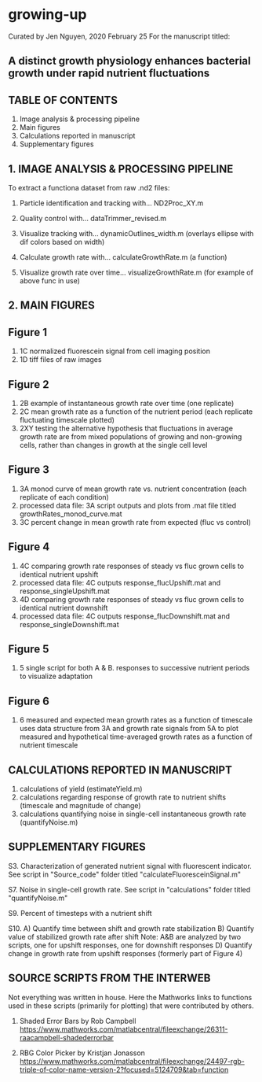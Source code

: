 # growing-up
Curated by Jen Nguyen, 2020 February 25
For the manuscript titled:

## A distinct growth physiology enhances bacterial growth under rapid nutrient fluctuations


## TABLE OF CONTENTS
1. Image analysis & processing pipeline
2. Main figures
3. Calculations reported in manuscript
4. Supplementary figures




## 1. IMAGE ANALYSIS & PROCESSING PIPELINE

To extract a functiona dataset from raw .nd2 files:

1. Particle identification and tracking with...            ND2Proc_XY.m
2. Quality control with...                        dataTrimmer_revised.m
3. Visualize tracking with...					dynamicOutlines_width.m  (overlays ellipse with dif colors 																		     based on width)

4. Calculate growth rate with...                  calculateGrowthRate.m  (a function)
5. Visualize growth rate over time...             visualizeGrowthRate.m  (for example of above func in use)







## 2. MAIN FIGURES

## Figure 1
1. 1C  normalized fluorescein signal from cell imaging position
2. 1D  tiff files of raw images
 

## Figure 2
1. 2B  example of instantaneous growth rate over time (one replicate)
2. 2C  mean growth rate as a function of the nutrient period (each replicate fluctuating timescale plotted)
3. 2XY testing the alternative hypothesis that fluctuations in average growth rate are from mixed populations of growing and non-growing cells, rather than changes in growth at the single cell level


## Figure 3
1. 3A  monod curve of mean growth rate vs. nutrient concentration (each replicate of each condition)
2. processed data file: 3A script outputs and plots from .mat file titled growthRates_monod_curve.mat
3. 3C  percent change in mean growth rate from expected (fluc vs control)


## Figure 4
1. 4C  comparing growth rate responses of steady vs fluc grown cells to identical nutrient upshift
2. processed data file: 4C outputs response_flucUpshift.mat and response_singleUpshift.mat
3. 4D  comparing growth rate responses of steady vs fluc grown cells to identical nutrient downshift
4. processed data file: 4C outputs response_flucDownshift.mat and response_singleDownshift.mat


## Figure 5
1. 5   single script for both A & B. responses to successive nutrient periods to visualize adaptation


## Figure 6
1. 6   measured and expected mean growth rates as a function of timescale
	   uses data structure from 3A and growth rate signals from 5A to plot measured and hypothetical time-averaged growth rates as a function of nutrient timescale





## CALCULATIONS REPORTED IN MANUSCRIPT

1. calculations of yield (estimateYield.m)
2. calculations regarding response of growth rate to nutrient shifts (timescale and magnitude of change)
3. calculations quantifying noise in single-cell instantaneous growth rate (quantifyNoise.m)




## SUPPLEMENTARY FIGURES

S3. Characterization of generated nutrient signal with fluorescent indicator.
	See script in "Source_code" folder titled "calculateFluoresceinSignal.m"

S7. Noise in single-cell growth rate.
	See script in "calculations" folder titled "quantifyNoise.m"

S9. Percent of timesteps with a nutrient shift

S10. A) Quantify time between shift and growth rate stabilization 
	 B) Quantify value of stabilized growth rate after shift
	 Note: A&B are analyzed by two scripts, one for upshift responses, one for downshift responses
	 D) Quantify change in growth rate from upshift responses (formerly part of Figure 4)






## SOURCE SCRIPTS FROM THE INTERWEB

Not everything was written in house. Here the Mathworks links to functions used in these scripts (primarily for plotting) that were contributed by others.

1. Shaded Error Bars by Rob Campbell
https://www.mathworks.com/matlabcentral/fileexchange/26311-raacampbell-shadederrorbar

2. RBG Color Picker by Kristjan Jonasson
https://www.mathworks.com/matlabcentral/fileexchange/24497-rgb-triple-of-color-name-version-2?focused=5124709&tab=function


